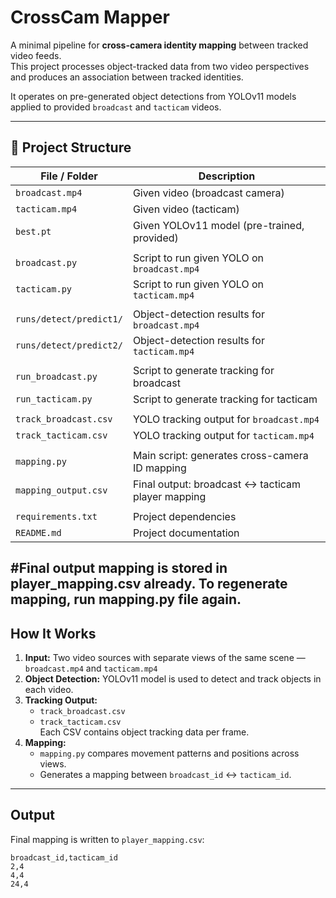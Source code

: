 # CrossCam Mapper

A minimal pipeline for **cross-camera identity mapping** between tracked video feeds.  
This project processes object-tracked data from two video perspectives and produces an association between tracked identities.  

It operates on pre-generated object detections from YOLOv11 models applied to provided `broadcast` and `tacticam` videos.

---

## 📂 Project Structure

| File / Folder                    | Description                                    |
|---------------------------------|------------------------------------------------|
| `broadcast.mp4`                  | Given video (broadcast camera)                 |
| `tacticam.mp4`                   | Given video (tacticam)                         |
| `best.pt`                        | Given YOLOv11 model (pre-trained, provided)    |
|                                 |                                                |
| `broadcast.py`                   | Script to run given YOLO on `broadcast.mp4`          |
| `tacticam.py`                    | Script to run given YOLO on `tacticam.mp4`           |
|                                 |                                                |
| `runs/detect/predict1/`          | Object-detection results for `broadcast.mp4`   |
| `runs/detect/predict2/`          | Object-detection results for `tacticam.mp4`    |
|                                 |                                                |
| `run_broadcast.py`               | Script to generate tracking for broadcast      |
| `run_tacticam.py`                | Script to generate tracking for tacticam       |
|                                 |                                                |
| `track_broadcast.csv`            | YOLO tracking output for `broadcast.mp4`       |
| `track_tacticam.csv`             | YOLO tracking output for `tacticam.mp4`        |
|                                 |                                                |
| `mapping.py`                     | Main script: generates cross-camera ID mapping |
| `mapping_output.csv`             | Final output: broadcast ↔️ tacticam player mapping |
|                                 |                                                |
| `requirements.txt`               | Project dependencies                          |
| `README.md`                      | Project documentation                         |


#Final output mapping is stored in player_mapping.csv already. To regenerate mapping, run mapping.py file again.
---

## How It Works

1. **Input:** Two video sources with separate views of the same scene — `broadcast.mp4` and `tacticam.mp4`
2. **Object Detection:** YOLOv11 model is used to detect and track objects in each video.
3. **Tracking Output:**  
    - `track_broadcast.csv`  
    - `track_tacticam.csv`  
    Each CSV contains object tracking data per frame.
4. **Mapping:**  
    - `mapping.py` compares movement patterns and positions across views.  
    - Generates a mapping between `broadcast_id` ↔ `tacticam_id`.

---

## Output

Final mapping is written to `player_mapping.csv`:

```csv
broadcast_id,tacticam_id
2,4
4,4
24,4
